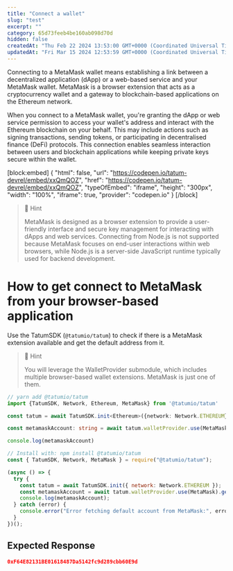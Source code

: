 ```yaml
---
title: "Connect a wallet"
slug: "test"
excerpt: ""
category: 65d73feeb4be160ab098d70d
hidden: false
createdAt: "Thu Feb 22 2024 13:53:00 GMT+0000 (Coordinated Universal Time)"
updatedAt: "Fri Mar 15 2024 12:53:59 GMT+0000 (Coordinated Universal Time)"
---
```

Connecting to a MetaMask wallet means establishing a link between a decentralized application (dApp) or a web-based service and your MetaMask wallet. MetaMask is a browser extension that acts as a cryptocurrency wallet and a gateway to blockchain-based applications on the Ethereum network.

When you connect to a MetaMask wallet, you're granting the dApp or web service permission to access your wallet's address and interact with the Ethereum blockchain on your behalf. This may include actions such as signing transactions, sending tokens, or participating in decentralised finance (DeFi) protocols. This connection enables seamless interaction between users and blockchain applications while keeping private keys secure within the wallet.

[block:embed]
{
  "html": false,
  "url": "https://codepen.io/tatum-devrel/embed/xxQmQOZ",
  "href": "https://codepen.io/tatum-devrel/embed/xxQmQOZ",
  "typeOfEmbed": "iframe",
  "height": "300px",
  "width": "100%",
  "iframe": true,
  "provider": "codepen.io"
}
[/block]


> 📘 Hint
> 
> MetaMask is designed as a browser extension to provide a user-friendly interface and secure key management for interacting with dApps and web services. Connecting from Node.js is not supported because MetaMask focuses on end-user interactions within web browsers, while Node.js is a server-side JavaScript runtime typically used for backend development.

# How to get connect to MetaMask from your browser-based application

Use the TatumSDK (`@tatumio/tatum`) to check if there is a MetaMask extension available and get the default address from it.

> 📘 Hint
> 
> You will leverage the WalletProvider submodule, which includes multiple browser-based wallet extensions. MetaMask is just one of them.

```typescript
// yarn add @tatumio/tatum
import {TatumSDK, Network, Ethereum, MetaMask} from '@tatumio/tatum'

const tatum = await TatumSDK.init<Ethereum>({network: Network.ETHEREUM})

const metamaskAccount: string = await tatum.walletProvider.use(MetaMask).getWallet();

console.log(metamaskAccount)
```
```javascript
// Install with: npm install @tatumio/tatum
const { TatumSDK, Network, MetaMask } = require("@tatumio/tatum");

(async () => {
  try {
    const tatum = await TatumSDK.init({ network: Network.ETHEREUM });
    const metamaskAccount = await tatum.walletProvider.use(MetaMask).getWallet();
    console.log(metamaskAccount);
  } catch (error) {
    console.error("Error fetching default account from MetaMask:", error);
  }
})();
```

## Expected Response

```json
0xF64E82131BE01618487Da5142fc9d289cbb60E9d
```
